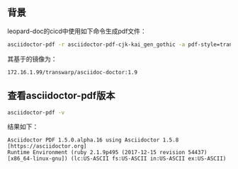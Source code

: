 ## 背景
leopard-doc的cicd中使用如下命令生成pdf文件：
```bash
asciidoctor-pdf -r asciidoctor-pdf-cjk-kai_gen_gothic -a pdf-style=transwarp TimeLyre_Python_API.adoc
```
其基于的镜像为：
```
172.16.1.99/transwarp/asciidoc-doctor:1.9
```
## 查看asciidoctor-pdf版本
```bash
asciidoctor-pdf -v
```
结果如下：
```
Asciidoctor PDF 1.5.0.alpha.16 using Asciidoctor 1.5.8 [https://asciidoctor.org]
Runtime Environment (ruby 2.1.9p495 (2017-12-15 revision 54437) [x86_64-linux-gnu]) (lc:US-ASCII fs:US-ASCII in:US-ASCII ex:US-ASCII)
```

